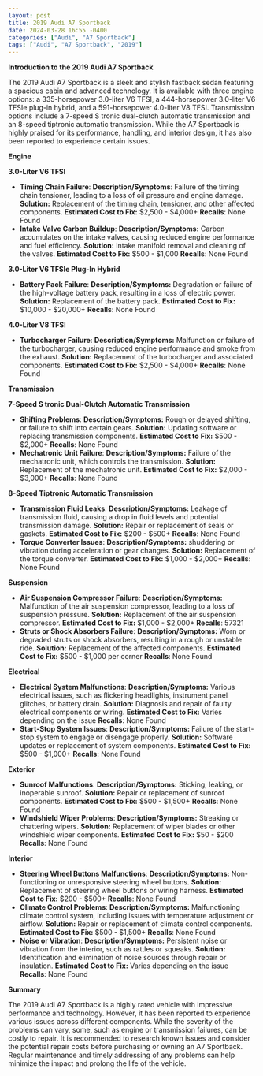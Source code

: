 ```yaml
---
layout: post
title: 2019 Audi A7 Sportback
date: 2024-03-28 16:55 -0400
categories: ["Audi", "A7 Sportback"]
tags: ["Audi", "A7 Sportback", "2019"]
---
```

**Introduction to the 2019 Audi A7 Sportback**

The 2019 Audi A7 Sportback is a sleek and stylish fastback sedan featuring a spacious cabin and advanced technology. It is available with three engine options: a 335-horsepower 3.0-liter V6 TFSI, a 444-horsepower 3.0-liter V6 TFSIe plug-in hybrid, and a 591-horsepower 4.0-liter V8 TFSI. Transmission options include a 7-speed S tronic dual-clutch automatic transmission and an 8-speed tiptronic automatic transmission. While the A7 Sportback is highly praised for its performance, handling, and interior design, it has also been reported to experience certain issues.

**Engine**

**3.0-Liter V6 TFSI**
* **Timing Chain Failure**: **Description/Symptoms**: Failure of the timing chain tensioner, leading to a loss of oil pressure and engine damage. **Solution:** Replacement of the timing chain, tensioner, and other affected components. **Estimated Cost to Fix:** $2,500 - $4,000+ **Recalls**: None Found
* **Intake Valve Carbon Buildup**: **Description/Symptoms:** Carbon accumulates on the intake valves, causing reduced engine performance and fuel efficiency. **Solution:** Intake manifold removal and cleaning of the valves. **Estimated Cost to Fix:** $500 - $1,000 **Recalls**: None Found

**3.0-Liter V6 TFSIe Plug-In Hybrid**
* **Battery Pack Failure**: **Description/Symptoms:** Degradation or failure of the high-voltage battery pack, resulting in a loss of electric power. **Solution:** Replacement of the battery pack. **Estimated Cost to Fix:** $10,000 - $20,000+ **Recalls**: None Found

**4.0-Liter V8 TFSI**
* **Turbocharger Failure**: **Description/Symptoms:** Malfunction or failure of the turbocharger, causing reduced engine performance and smoke from the exhaust. **Solution:** Replacement of the turbocharger and associated components. **Estimated Cost to Fix:** $2,500 - $4,000+ **Recalls**: None Found

**Transmission**

**7-Speed S tronic Dual-Clutch Automatic Transmission**
* **Shifting Problems**: **Description/Symptoms:** Rough or delayed shifting, or failure to shift into certain gears. **Solution:** Updating software or replacing transmission components. **Estimated Cost to Fix:** $500 - $2,000+ **Recalls**: None Found
* **Mechatronic Unit Failure**: **Description/Symptoms:** Failure of the mechatronic unit, which controls the transmission. **Solution:** Replacement of the mechatronic unit. **Estimated Cost to Fix:** $2,000 - $3,000+ **Recalls**: None Found

**8-Speed Tiptronic Automatic Transmission**
* **Transmission Fluid Leaks**: **Description/Symptoms:** Leakage of transmission fluid, causing a drop in fluid levels and potential transmission damage. **Solution:** Repair or replacement of seals or gaskets. **Estimated Cost to Fix:** $200 - $500+ **Recalls**: None Found
* **Torque Converter Issues**: **Description/Symptoms:** shuddering or vibration during acceleration or gear changes. **Solution:** Replacement of the torque converter. **Estimated Cost to Fix:** $1,000 - $2,000+ **Recalls**: None Found

**Suspension**

* **Air Suspension Compressor Failure**: **Description/Symptoms:** Malfunction of the air suspension compressor, leading to a loss of suspension pressure. **Solution:** Replacement of the air suspension compressor. **Estimated Cost to Fix:** $1,000 - $2,000+ **Recalls**: 57321
* **Struts or Shock Absorbers Failure**: **Description/Symptoms:** Worn or degraded struts or shock absorbers, resulting in a rough or unstable ride. **Solution:** Replacement of the affected components. **Estimated Cost to Fix:** $500 - $1,000 per corner **Recalls**: None Found

**Electrical**

* **Electrical System Malfunctions**: **Description/Symptoms:** Various electrical issues, such as flickering headlights, instrument panel glitches, or battery drain. **Solution:** Diagnosis and repair of faulty electrical components or wiring. **Estimated Cost to Fix:** Varies depending on the issue **Recalls**: None Found
* **Start-Stop System Issues**: **Description/Symptoms:** Failure of the start-stop system to engage or disengage properly. **Solution:** Software updates or replacement of system components. **Estimated Cost to Fix:** $500 - $1,000+ **Recalls**: None Found

**Exterior**

* **Sunroof Malfunctions**: **Description/Symptoms:** Sticking, leaking, or inoperable sunroof. **Solution:** Repair or replacement of sunroof components. **Estimated Cost to Fix:** $500 - $1,500+ **Recalls**: None Found
* **Windshield Wiper Problems**: **Description/Symptoms:** Streaking or chattering wipers. **Solution:** Replacement of wiper blades or other windshield wiper components. **Estimated Cost to Fix:** $50 - $200 **Recalls**: None Found

**Interior**

* **Steering Wheel Buttons Malfunctions**: **Description/Symptoms:** Non-functioning or unresponsive steering wheel buttons. **Solution:** Replacement of steering wheel buttons or wiring harness. **Estimated Cost to Fix:** $200 - $500+ **Recalls**: None Found
* **Climate Control Problems**: **Description/Symptoms:** Malfunctioning climate control system, including issues with temperature adjustment or airflow. **Solution:** Repair or replacement of climate control components. **Estimated Cost to Fix:** $500 - $1,500+ **Recalls**: None Found
* **Noise or Vibration**: **Description/Symptoms:** Persistent noise or vibration from the interior, such as rattles or squeaks. **Solution:** Identification and elimination of noise sources through repair or insulation. **Estimated Cost to Fix:** Varies depending on the issue **Recalls**: None Found

**Summary**

The 2019 Audi A7 Sportback is a highly rated vehicle with impressive performance and technology. However, it has been reported to experience various issues across different components. While the severity of the problems can vary, some, such as engine or transmission failures, can be costly to repair. It is recommended to research known issues and consider the potential repair costs before purchasing or owning an A7 Sportback. Regular maintenance and timely addressing of any problems can help minimize the impact and prolong the life of the vehicle.
